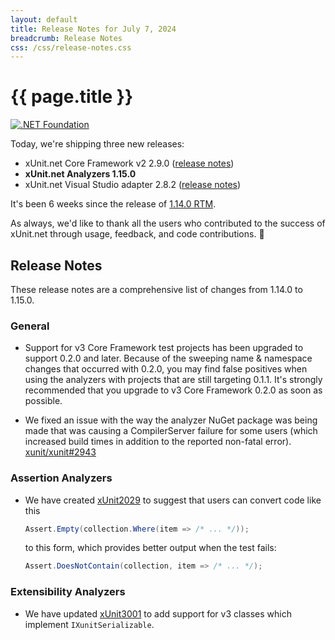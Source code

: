 ```yaml
---
layout: default
title: Release Notes for July 7, 2024
breadcrumb: Release Notes
css: /css/release-notes.css
---
```


# {{ page.title }}

[![.NET Foundation](/images/dotnet-fdn-logo.png ".NET Foundation")](https://www.dotnetfoundation.org/)

Today, we're shipping three new releases:

* xUnit.net Core Framework v2 2.9.0 ([release notes](/releases/v2/2.9.0))
* **xUnit.net Analyzers 1.15.0**
* xUnit.net Visual Studio adapter 2.8.2 ([release notes](/releases/visualstudio/2.8.2))

It's been 6 weeks since the release of [1.14.0 RTM](1.14.0).

As always, we'd like to thank all the users who contributed to the success of xUnit.net through usage, feedback, and code contributions. 🎉

## Release Notes

These release notes are a comprehensive list of changes from 1.14.0 to 1.15.0.

### General

* Support for v3 Core Framework test projects has been upgraded to support 0.2.0 and later. Because of the sweeping name & namespace changes that occurred with 0.2.0, you may find false positives when using the analyzers with projects that are still targeting 0.1.1. It's strongly recommended that you upgrade to v3 Core Framework 0.2.0 as soon as possible.

* We fixed an issue with the way the analyzer NuGet package was being made that was causing a CompilerServer failure for some users (which increased build times in addition to the reported non-fatal error). [xunit/xunit#2943](https://github.com/xunit/xunit/issues/2943)

### Assertion Analyzers

* We have created [xUnit2029](/xunit.analyzers/rules/xUnit2029) to suggest that users can convert code like this

  ```csharp
  Assert.Empty(collection.Where(item => /* ... */));
  ```

  to this form, which provides better output when the test fails:

  ```csharp
  Assert.DoesNotContain(collection, item => /* ... */);
  ```

### Extensibility Analyzers

* We have updated [xUnit3001](/xunit.analyzers/rules/xUnit3001) to add support for v3 classes which implement `IXunitSerializable`.
